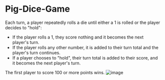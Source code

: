 # Pig-Dice-Game
Each turn, a player repeatedly rolls a die until either a 1 is rolled or the player decides to "hold":

* If the player rolls a 1, they score nothing and it becomes the next player's turn.
* If the player rolls any other number, it is added to their turn total and the player's turn continues.
* If a player chooses to "hold", their turn total is added to their score, and it becomes the next player's turn.

The first player to score 100 or more points wins.
![image](https://user-images.githubusercontent.com/45114241/190872135-cc00f1d0-1896-411c-850e-34b26aa2e96c.png)
